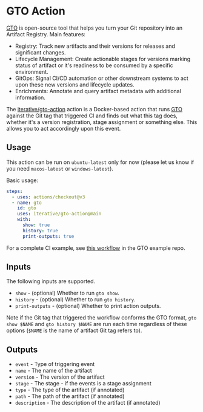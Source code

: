 # GTO Action

[GTO](https://github.com/iterative/gto) is open-source tool that helps you turn
your Git repository into an Artifact Registry. Main features:

- Registry: Track new artifacts and their versions for releases and significant
  changes.
- Lifecycle Management: Create actionable stages for versions marking status of
  artifact or it's readiness to be consumed by a specific environment.
- GitOps: Signal CI/CD automation or other downstream systems to act upon these
  new versions and lifecycle updates.
- Enrichments: Annotate and query artifact metadata with additional information.

The [iterative/gto-action](https://github.com/iterative/gto-action) action is a
Docker-based action that runs [GTO](https://github.com/iterative/gto) against
the Git tag that triggered CI and finds out what this tag does, whether it's a
version registration, stage assignment or something else. This allows you to act
accordingly upon this event.

## Usage

This action can be run on `ubuntu-latest` only for now (please let us know if
you need `macos-latest` or `windows-latest`).

Basic usage:

```yaml
steps:
  - uses: actions/checkout@v3
  - name: gto
    id: gto
    uses: iterative/gto-action@main
    with:
      show: true
      history: true
      print-outputs: true
```

For a complete CI example, see
[this workflow](https://github.com/iterative/example-gto/blob/main/.github/workflows/gto-act-on-tags.yml)
in the GTO example repo.

## Inputs

The following inputs are supported.

- `show` - (optional) Whether to run `gto show`.
- `history` - (optional) Whether to run `gto history`.
- `print-outputs` - (optional) Whether to print action outputs.

Note if the Git tag that triggered the workflow conforms the GTO format,
`gto show $NAME` and `gto history $NAME` are run each time regardless of these
options (`$NAME` is the name of artifact Git tag refers to).

## Outputs

- `event` - Type of triggering event
- `name` - The name of the artifact
- `version` - The version of the artifact
- `stage` - The stage - if the events is a stage assignment
- `type` - The type of the artifact (if annotated)
- `path` - The path of the artifact (if annotated)
- `description` - The description of the artifact (if annotated)
